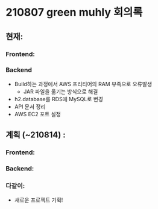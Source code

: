 # 210807 green muhly 회의록

## 현재:

### Frontend:

### Backend

- Build하는 과정에서 AWS 프리티어의 RAM 부족으로 오류발생
  - JAR 파일을 옮기는 방식으로 해결
- h2.database를 RDS에 MySQL로 변경
- API 문서 정리
- AWS EC2 포트 설정



## 계획 (~210814) :

### Frontend:

### Backend:



### 다같이:

- 새로운 프로젝트 기획!





